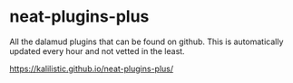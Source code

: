 # neat-plugins-plus

All the dalamud plugins that can be found on github. This is automatically updated every hour and not vetted in the least.

https://kalilistic.github.io/neat-plugins-plus/
